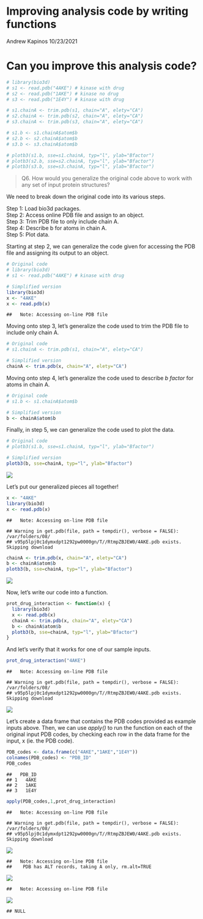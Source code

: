 Improving analysis code by writing functions
================
Andrew Kapinos
10/23/2021

# Can you improve this analysis code?

``` r
# library(bio3d)  
# s1 <- read.pdb("4AKE") # kinase with drug  
# s2 <- read.pdb("1AKE") # kinase no drug  
# s3 <- read.pdb("1E4Y") # kinase with drug  

# s1.chainA <- trim.pdb(s1, chain="A", elety="CA")  
# s2.chainA <- trim.pdb(s2, chain="A", elety="CA")  
# s3.chainA <- trim.pdb(s3, chain="A", elety="CA")  

# s1.b <- s1.chainA$atom$b  
# s2.b <- s2.chainA$atom$b  
# s3.b <- s3.chainA$atom$b  

# plotb3(s1.b, sse=s1.chainA, typ="l", ylab="Bfactor")  
# plotb3(s2.b, sse=s2.chainA, typ="l", ylab="Bfactor")  
# plotb3(s3.b, sse=s3.chainA, typ="l", ylab="Bfactor")  
```

> Q6. How would you generalize the original code above to work with any
> set of input protein structures?

We need to break down the original code into its various steps.

Step 1: Load bio3d packages.  
Step 2: Access online PDB file and assign to an object.  
Step 3: Trim PDB file to only include chain A.  
Step 4: Describe b for atoms in chain A.  
Step 5: Plot data.

Starting at step 2, we can generalize the code given for accessing the
PDB file and assigning its output to an object.

``` r
# Original code
# library(bio3d)
# s1 <- read.pdb("4AKE") # kinase with drug

# Simplified version
library(bio3d)
x <- "4AKE"
x <- read.pdb(x)
```

    ##   Note: Accessing on-line PDB file

Moving onto step 3, let’s generalize the code used to trim the PDB file
to include only chain A.

``` r
# Original code
# s1.chainA <- trim.pdb(s1, chain="A", elety="CA")

# Simplified version
chainA <- trim.pdb(x, chain="A", elety="CA")
```

Moving onto step 4, let’s generalize the code used to describe *b
factor* for atoms in chain A.

``` r
# Original code
# s1.b <- s1.chainA$atom$b

# Simplified version
b <- chainA$atom$b
```

Finally, in step 5, we can generalize the code used to plot the data.

``` r
# Original code
# plotb3(s1.b, sse=s1.chainA, typ="l", ylab="Bfactor")

# Simplified version
plotb3(b, sse=chainA, typ="l", ylab="Bfactor")
```

![](class06-supplemental_files/figure-gfm/unnamed-chunk-5-1.png)<!-- -->

Let’s put our generalized pieces all together!

``` r
x <- "4AKE"
library(bio3d)
x <- read.pdb(x)
```

    ##   Note: Accessing on-line PDB file

    ## Warning in get.pdb(file, path = tempdir(), verbose = FALSE): /var/folders/08/
    ## v95p5lpj0c1dymxdpt1292pw0000gn/T//RtmpZBJEW0/4AKE.pdb exists. Skipping download

``` r
chainA <- trim.pdb(x, chain="A", elety="CA")
b <- chainA$atom$b
plotb3(b, sse=chainA, typ="l", ylab="Bfactor")
```

![](class06-supplemental_files/figure-gfm/unnamed-chunk-6-1.png)<!-- -->

Now, let’s write our code into a function.

``` r
prot_drug_interaction <- function(x) {
  library(bio3d)
  x <- read.pdb(x)
  chainA <- trim.pdb(x, chain="A", elety="CA")
  b <- chainA$atom$b
  plotb3(b, sse=chainA, typ="l", ylab="Bfactor")
}
```

And let’s verify that it works for one of our sample inputs.

``` r
prot_drug_interaction("4AKE")
```

    ##   Note: Accessing on-line PDB file

    ## Warning in get.pdb(file, path = tempdir(), verbose = FALSE): /var/folders/08/
    ## v95p5lpj0c1dymxdpt1292pw0000gn/T//RtmpZBJEW0/4AKE.pdb exists. Skipping download

![](class06-supplemental_files/figure-gfm/unnamed-chunk-8-1.png)<!-- -->

Let’s create a data frame that contains the PDB codes provided as
example inputs above. Then, we can use *apply()* to run the function on
each of the original input PDB codes, by checking each row in the data
frame for the input, x (ie. the PDB code).

``` r
PDB_codes <- data.frame(c("4AKE","1AKE","1E4Y"))
colnames(PDB_codes) <- "PDB_ID"
PDB_codes
```

    ##   PDB_ID
    ## 1   4AKE
    ## 2   1AKE
    ## 3   1E4Y

``` r
apply(PDB_codes,1,prot_drug_interaction)
```

    ##   Note: Accessing on-line PDB file

    ## Warning in get.pdb(file, path = tempdir(), verbose = FALSE): /var/folders/08/
    ## v95p5lpj0c1dymxdpt1292pw0000gn/T//RtmpZBJEW0/4AKE.pdb exists. Skipping download

![](class06-supplemental_files/figure-gfm/unnamed-chunk-9-1.png)<!-- -->

    ##   Note: Accessing on-line PDB file
    ##    PDB has ALT records, taking A only, rm.alt=TRUE

![](class06-supplemental_files/figure-gfm/unnamed-chunk-9-2.png)<!-- -->

    ##   Note: Accessing on-line PDB file

![](class06-supplemental_files/figure-gfm/unnamed-chunk-9-3.png)<!-- -->

    ## NULL
